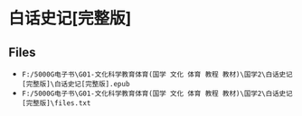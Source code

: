 # 白话史记[完整版]

## Files

- `F:/5000G电子书\G01-文化科学教育体育(国学 文化 体育 教程 教材)\国学2\白话史记[完整版]\白话史记[完整版].epub`
- `F:/5000G电子书\G01-文化科学教育体育(国学 文化 体育 教程 教材)\国学2\白话史记[完整版]\files.txt`
